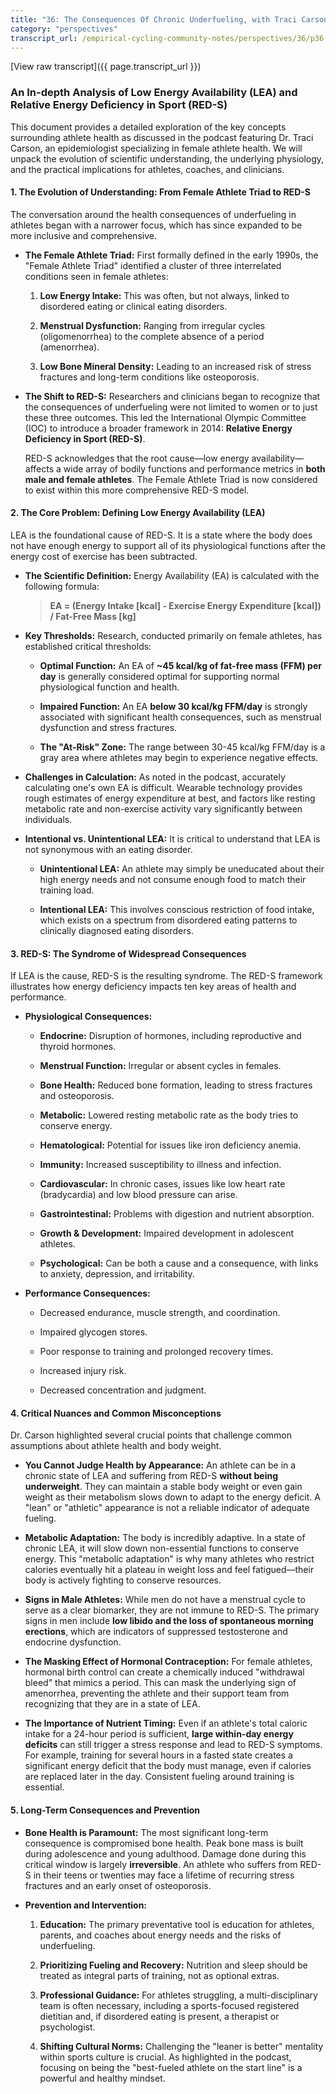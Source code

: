 ```yaml
---
title: "36: The Consequences Of Chronic Underfueling, with Traci Carson"
category: "perspectives"
transcript_url: /empirical-cycling-community-notes/perspectives/36/p36 LEA and REDs w Traci Carson (transcribed on 07-Aug-2025 11-53-17).txt
---
```


[View raw transcript]({{ page.transcript_url }})

### An In-depth Analysis of Low Energy Availability (LEA) and Relative Energy Deficiency in Sport (RED-S)

This document provides a detailed exploration of the key concepts surrounding athlete health as discussed in the podcast featuring Dr. Traci Carson, an epidemiologist specializing in female athlete health. We will unpack the evolution of scientific understanding, the underlying physiology, and the practical implications for athletes, coaches, and clinicians.

#### **1. The Evolution of Understanding: From Female Athlete Triad to RED-S**

The conversation around the health consequences of underfueling in athletes began with a narrower focus, which has since expanded to be more inclusive and comprehensive.

-   **The Female Athlete Triad:** First formally defined in the early 1990s, the "Female Athlete Triad" identified a cluster of three interrelated conditions seen in female athletes:
    
    1.  **Low Energy Intake:** This was often, but not always, linked to disordered eating or clinical eating disorders.
        
    2.  **Menstrual Dysfunction:** Ranging from irregular cycles (oligomenorrhea) to the complete absence of a period (amenorrhea).
        
    3.  **Low Bone Mineral Density:** Leading to an increased risk of stress fractures and long-term conditions like osteoporosis.
        
-   **The Shift to RED-S:** Researchers and clinicians began to recognize that the consequences of underfueling were not limited to women or to just these three outcomes. This led the International Olympic Committee (IOC) to introduce a broader framework in 2014: **Relative Energy Deficiency in Sport (RED-S)**.
    
    RED-S acknowledges that the root cause—low energy availability—affects a wide array of bodily functions and performance metrics in **both male and female athletes**. The Female Athlete Triad is now considered to exist within this more comprehensive RED-S model.
    

#### **2. The Core Problem: Defining Low Energy Availability (LEA)**

LEA is the foundational cause of RED-S. It is a state where the body does not have enough energy to support all of its physiological functions after the energy cost of exercise has been subtracted.

-   **The Scientific Definition:** Energy Availability (EA) is calculated with the following formula:
    
    > **EA = (Energy Intake [kcal] - Exercise Energy Expenditure [kcal]) / Fat-Free Mass [kg]**
    
-   **Key Thresholds:** Research, conducted primarily on female athletes, has established critical thresholds:
    
    -   **Optimal Function:** An EA of **~45 kcal/kg of fat-free mass (FFM) per day** is generally considered optimal for supporting normal physiological function and health.
        
    -   **Impaired Function:** An EA **below 30 kcal/kg FFM/day** is strongly associated with significant health consequences, such as menstrual dysfunction and stress fractures.
        
    -   **The "At-Risk" Zone:** The range between 30-45 kcal/kg FFM/day is a gray area where athletes may begin to experience negative effects.
        
-   **Challenges in Calculation:** As noted in the podcast, accurately calculating one's own EA is difficult. Wearable technology provides rough estimates of energy expenditure at best, and factors like resting metabolic rate and non-exercise activity vary significantly between individuals.
    
-   **Intentional vs. Unintentional LEA:** It is critical to understand that LEA is not synonymous with an eating disorder.
    
    -   **Unintentional LEA:** An athlete may simply be uneducated about their high energy needs and not consume enough food to match their training load.
        
    -   **Intentional LEA:** This involves conscious restriction of food intake, which exists on a spectrum from disordered eating patterns to clinically diagnosed eating disorders.
        

#### **3. RED-S: The Syndrome of Widespread Consequences**

If LEA is the cause, RED-S is the resulting syndrome. The RED-S framework illustrates how energy deficiency impacts ten key areas of health and performance.

-   **Physiological Consequences:**
    
    -   **Endocrine:** Disruption of hormones, including reproductive and thyroid hormones.
        
    -   **Menstrual Function:** Irregular or absent cycles in females.
        
    -   **Bone Health:** Reduced bone formation, leading to stress fractures and osteoporosis.
        
    -   **Metabolic:** Lowered resting metabolic rate as the body tries to conserve energy.
        
    -   **Hematological:** Potential for issues like iron deficiency anemia.
        
    -   **Immunity:** Increased susceptibility to illness and infection.
        
    -   **Cardiovascular:** In chronic cases, issues like low heart rate (bradycardia) and low blood pressure can arise.
        
    -   **Gastrointestinal:** Problems with digestion and nutrient absorption.
        
    -   **Growth & Development:** Impaired development in adolescent athletes.
        
    -   **Psychological:** Can be both a cause and a consequence, with links to anxiety, depression, and irritability.
        
-   **Performance Consequences:**
    
    -   Decreased endurance, muscle strength, and coordination.
        
    -   Impaired glycogen stores.
        
    -   Poor response to training and prolonged recovery times.
        
    -   Increased injury risk.
        
    -   Decreased concentration and judgment.
        

#### **4. Critical Nuances and Common Misconceptions**

Dr. Carson highlighted several crucial points that challenge common assumptions about athlete health and body weight.

-   **You Cannot Judge Health by Appearance:** An athlete can be in a chronic state of LEA and suffering from RED-S **without being underweight**. They can maintain a stable body weight or even gain weight as their metabolism slows down to adapt to the energy deficit. A "lean" or "athletic" appearance is not a reliable indicator of adequate fueling.
    
-   **Metabolic Adaptation:** The body is incredibly adaptive. In a state of chronic LEA, it will slow down non-essential functions to conserve energy. This "metabolic adaptation" is why many athletes who restrict calories eventually hit a plateau in weight loss and feel fatigued—their body is actively fighting to conserve resources.
    
-   **Signs in Male Athletes:** While men do not have a menstrual cycle to serve as a clear biomarker, they are not immune to RED-S. The primary signs in men include **low libido and the loss of spontaneous morning erections**, which are indicators of suppressed testosterone and endocrine dysfunction.
    
-   **The Masking Effect of Hormonal Contraception:** For female athletes, hormonal birth control can create a chemically induced "withdrawal bleed" that mimics a period. This can mask the underlying sign of amenorrhea, preventing the athlete and their support team from recognizing that they are in a state of LEA.
    
-   **The Importance of Nutrient Timing:** Even if an athlete's total caloric intake for a 24-hour period is sufficient, **large within-day energy deficits** can still trigger a stress response and lead to RED-S symptoms. For example, training for several hours in a fasted state creates a significant energy deficit that the body must manage, even if calories are replaced later in the day. Consistent fueling around training is essential.
    

#### **5. Long-Term Consequences and Prevention**

-   **Bone Health is Paramount:** The most significant long-term consequence is compromised bone health. Peak bone mass is built during adolescence and young adulthood. Damage done during this critical window is largely **irreversible**. An athlete who suffers from RED-S in their teens or twenties may face a lifetime of recurring stress fractures and an early onset of osteoporosis.
    
-   **Prevention and Intervention:**
    
    1.  **Education:** The primary preventative tool is education for athletes, parents, and coaches about energy needs and the risks of underfueling.
        
    2.  **Prioritizing Fueling and Recovery:** Nutrition and sleep should be treated as integral parts of training, not as optional extras.
        
    3.  **Professional Guidance:** For athletes struggling, a multi-disciplinary team is often necessary, including a sports-focused registered dietitian and, if disordered eating is present, a therapist or psychologist.
        
    4.  **Shifting Cultural Norms:** Challenging the "leaner is better" mentality within sports culture is crucial. As highlighted in the podcast, focusing on being the "best-fueled athlete on the start line" is a powerful and healthy mindset.